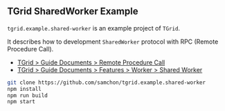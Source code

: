## TGrid SharedWorker Example
`tgrid.example.shared-worker` is an example project of `TGrid`.

It describes how to development `SharedWorker` protocol with RPC (Remote Procedure Call).

  - [TGrid > Guide Documents > Remote Procedure Call](https://tgrid.com/docs/remote-procedure-call)
  - [TGrid > Guide Documents > Features > Worker > Shared Worker](https://tgrid.com/docs/features/workers/#shared-worker)

```bash
git clone https://github.com/samchon/tgrid.example.shared-worker
npm install
npm run build
npm start
```